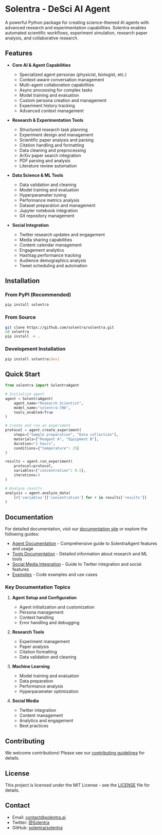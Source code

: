 # Solentra - DeSci AI Agent

A powerful Python package for creating science-themed AI agents with advanced research and experimentation capabilities. Solentra enables automated scientific workflows, experiment simulation, research paper analysis, and collaborative research.

## Features

- **Core AI & Agent Capabilities**
  - Specialized agent personas (physicist, biologist, etc.)
  - Context-aware conversation management
  - Multi-agent collaboration capabilities
  - Async processing for complex tasks
  - Model training and evaluation
  - Custom persona creation and management
  - Experiment history tracking
  - Advanced context management

- **Research & Experimentation Tools**
  - Structured research task planning
  - Experiment design and management
  - Scientific paper analysis and parsing
  - Citation handling and formatting
  - Data cleaning and preprocessing
  - ArXiv paper search integration
  - PDF parsing and analysis
  - Literature review automation

- **Data Science & ML Tools**
  - Data validation and cleaning
  - Model training and evaluation
  - Hyperparameter tuning
  - Performance metrics analysis
  - Dataset preparation and management
  - Jupyter notebook integration
  - Git repository management

- **Social Integration**
  - Twitter research updates and engagement
  - Media sharing capabilities
  - Content calendar management
  - Engagement analytics
  - Hashtag performance tracking
  - Audience demographics analysis
  - Tweet scheduling and automation

## Installation

### From PyPI (Recommended)

```bash
pip install solentra
```

### From Source

```bash
git clone https://github.com/solentra/solentra.git
cd solentra
pip install -e .
```

### Development Installation

```bash
pip install solentra[dev]
```

## Quick Start

```python
from solentra import SolentraAgent

# Initialize agent
agent = SolentraAgent(
    agent_name="Research Scientist",
    model_name="solentra-70b",
    tools_enabled=True
)

# Create and run an experiment
protocol = agent.create_experiment(
    steps=["Sample preparation", "Data collection"],
    materials=["Reagent A", "Equipment B"],
    duration="2 hours",
    conditions={"temperature": 25}
)

results = agent.run_experiment(
    protocol=protocol,
    variables={"concentration": 0.5},
    iterations=3
)

# Analyze results
analysis = agent.analyze_data(
    [r['variables']['concentration'] for r in results['results']]
)
```

## Documentation

For detailed documentation, visit our [documentation site](https://solentra.ai/docs) or explore the following guides:

- [Agent Documentation](docs/agent.md) - Comprehensive guide to SolentraAgent features and usage
- [Tools Documentation](docs/tools.md) - Detailed information about research and ML tools
- [Social Media Integration](docs/social.md) - Guide to Twitter integration and social features
- [Examples](docs/examples.md) - Code examples and use cases

### Key Documentation Topics

1. **Agent Setup and Configuration**
   - Agent initialization and customization
   - Persona management
   - Context handling
   - Error handling and debugging

2. **Research Tools**
   - Experiment management
   - Paper analysis
   - Citation formatting
   - Data validation and cleaning

3. **Machine Learning**
   - Model training and evaluation
   - Data preparation
   - Performance analysis
   - Hyperparameter optimization

4. **Social Media**
   - Twitter integration
   - Content management
   - Analytics and engagement
   - Best practices

## Contributing

We welcome contributions! Please see our [contributing guidelines](CONTRIBUTING.md) for details.

## License

This project is licensed under the MIT License - see the [LICENSE](LICENSE) file for details.

## Contact

- Email: contact@solentra.ai
- Twitter: [@Solentra](https://x.com/SolentraAI)
- GitHub: [solentra/solentra](https://github.com/solentra/solentra)
